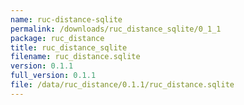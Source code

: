 ```yaml
---
name: ruc-distance-sqlite
permalink: /downloads/ruc_distance_sqlite/0_1_1
package: ruc_distance
title: ruc_distance_sqlite
filename: ruc_distance.sqlite
version: 0.1.1
full_version: 0.1.1
file: /data/ruc_distance/0.1.1/ruc_distance.sqlite
---
```

